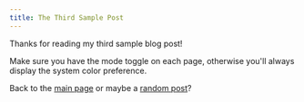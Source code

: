 ```yaml
---
title: The Third Sample Post 
---
```


Thanks for reading my third sample blog post!

Make sure you have the mode toggle on each page, otherwise you'll always display the system color preference.

Back to the [main page](/) or maybe a [random post](/random)? 

